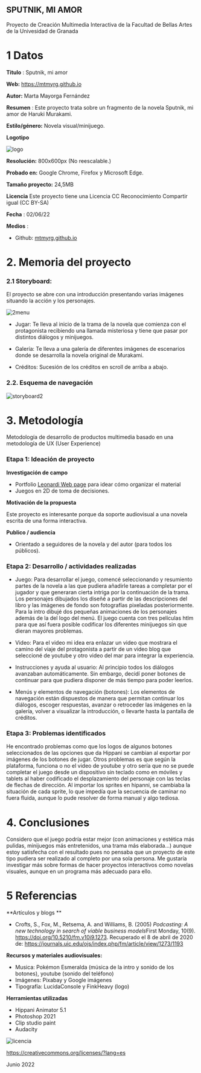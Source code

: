## SPUTNIK, MI AMOR

Proyecto de Creación Multimedia Interactiva de la  Facultad de Bellas Artes de la Univesidad de Granada



# 1 Datos 



**Titulo** : Sputnik, mi amor

**Web:**    https://mtmyrg.github.io

**Autor:**  Marta Mayorga Fernández

**Resumen** : Este proyecto trata sobre un fragmento de la novela Sputnik, mi amor de Haruki Murakami.

**Estilo/género:**  Novela visual/minijuego.

**Logotipo**

![logo](https://user-images.githubusercontent.com/106731755/172137458-7edb1c98-b4cb-4d03-9fc0-b945063d9e3e.png)


**Resolución:** 800x600px (No reescalable.)

**Probado en:**   Google Chrome, Firefox y Microsoft Edge.

**Tamaño proyecto:** 24,5MB 

**Licencia** Este proyecto tiene una Licencia CC Reconocimiento Compartir igual (CC BY-SA)

**Fecha** : 02/06/22

**Medios** :

- Github: [mtmyrg.github.io](https://github.com/mtmyrg/mtmyrg.github.io)



# 2. Memoria del proyecto 

### 2.1 Storyboard: 

El proyecto se abre con una introducción presentando varias imágenes situando la acción y los personajes.

![2menu](https://user-images.githubusercontent.com/106731755/172445560-13cd356c-a64e-4e7e-bceb-a60345114449.jpg)

- Jugar: Te lleva al inicio de la trama de la novela que comienza con el protagonista recibiendo una llamada misteriosa y tiene que pasar por distintos diálogos y minijuegos.

- Galería: Te lleva a una galería de diferentes imágenes de escenarios donde se desarrolla la novela original de Murakami.

- Créditos: Sucesión de los créditos en scroll de arriba a abajo.

### 2.2. Esquema de navegación 


![storyboard2](https://user-images.githubusercontent.com/106731755/172445053-03db7109-a7fc-47be-9cb8-8dc8c72e234f.jpg)





# 3. Metodología

Metodología de desarrollo de productos multimedia basado en una metodología de UX (User Experience)



### Etapa 1: Ideación de proyecto

**Investigación de campo** 

- Portfolio [Leonardi Web page](http://www.rleonardi.com/interactive-resume/) para idear cómo organizar el material
- Juegos en 2D de toma de decisiones.


**Motivación de la propuesta** 

Este proyecto es interesante porque da soporte audiovisual a una novela escrita de una forma interactiva.



**Publico / audiencia**

- Orientado a seguidores de la novela y del autor (para todos los públicos).





### Etapa 2: Desarrollo / actividades realizadas


- Juego: Para desarrollar el juego, comencé seleccionando y resumiento partes de la novela a las que pudiera añadirle tareas a completar por el jugador y que generaran cierta intriga por la continuación de la trama. Los personajes dibujados los diseñé a partir de las descripciones del libro y las imágenes de fondo son fotografías pixeladas posteriormente. Para la intro dibujé dos pequeñas animaciones de los personajes además de la del logo del menú. El juego cuenta con tres películas htlm para que así fuera posible codificar los diferentes minijuegos sin que dieran mayores problemas.

- Video: Para el video mi idea era enlazar un video que mostrara el camino del viaje del protagonista a partir de un video blog que seleccioné de youtube y otro video del mar para integrar la experiencia.

- Instrucciones y ayuda al usuario: Al principio todos los diálogos avanzaban automáticamente. Sin embargo, decidí poner botones de continuar para que pudiera disponer de más tiempo para poder leerlos.

- Menús y elementos de navegación (botones): Los elementos de navegación están dispuestos de manera que permitan continuar los diálogos, escoger respuestas, avanzar o retroceder las imágenes en la galería, volver a visualizar la introducción, o llevarte hasta la pantalla de créditos.


### Etapa 3: Problemas identificados

He encontrado problemas como que los logos de algunos botones seleccionados de las opciones que da Hippani se cambian al exportar por imágenes de los botones de jugar. Otros problemas es que según la plataforma, funciona o no el video de youtube y otro sería que no se puede completar el juego desde un dispositivo sin teclado como en móviles y tablets al haber codificado el desplazamiento del personaje con las teclas de flechas de dirección. Al importar los sprites en hipanni, se cambiaba la situación de cada sprite, lo que impedía que la secuencia de caminar no fuera fluida, aunque lo pude resolver de forma manual y algo tediosa.


# 4. Conclusiones 

Considero que el juego podría estar mejor (con animaciones y estética más pulidas, minijuegos más entretenidos, una trama más elaborada...) aunque estoy satisfecha con el resultado pues no pensaba que un proyecto de este tipo pudiera ser realizado al completo por una sola persona. Me gustaría investigar más sobre formas de hacer proyectos interactivos como novelas visuales, aunque en un programa más adecuado para ello.






# 5 Referencias 

**Artículos y blogs ** 

- Crofts, S., Fox, M., Retsema, A. and Williams, B. (2005) *Podcasting: A new technology in search of viable business models*First Monday, 10(9). https://doi.org/10.5210/fm.v10i9.1273. Recuperado el 8 de abril de 2020 de: https://journals.uic.edu/ojs/index.php/fm/article/view/1273/1193

**Recursos y materiales audiovisuales:**

* Musica:  Pokémon Esmeralda (música de la intro y sonido de los botones), youtube (sonido del teléfono)
* Imágenes:  Pixabay y Google imágenes
* Tipografía: LucidaConsole y FinkHeavy (logo)

**Herramientas utilizadas**

- Hippani Animator 5.1
- Photoshop 2021
- Clip studio paint
- Audacity

![licencia](https://user-images.githubusercontent.com/106731755/172141021-1baeed3e-7060-4234-97e5-a0fff1d90b02.jpg)


https://creativecommons.org/licenses/?lang=es

Junio 2022
